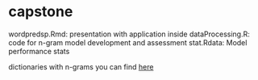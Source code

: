 # capstone

wordpredsp.Rmd:	presentation with application inside
dataProcessing.R: code for n-gram model development and assessment
stat.Rdata:	Model performance stats

dictionaries with n-grams you can find [here](https://drive.google.com/open?id=1-u0WUH2mfEYaIonJyS9DN34c0mwrF-1g)

